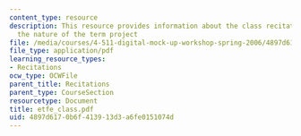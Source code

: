 ```yaml
---
content_type: resource
description: This resource provides information about the class recitations describing
  the nature of the term project
file: /media/courses/4-511-digital-mock-up-workshop-spring-2006/4897d6170b6f413913d3a6fe0151074d_etfe_class.pdf
file_type: application/pdf
learning_resource_types:
- Recitations
ocw_type: OCWFile
parent_title: Recitations
parent_type: CourseSection
resourcetype: Document
title: etfe_class.pdf
uid: 4897d617-0b6f-4139-13d3-a6fe0151074d
---
```

